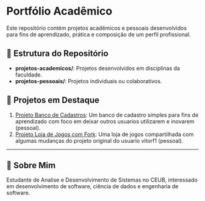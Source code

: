 # Portfólio Acadêmico

Este repositório contém projetos acadêmicos e pessoais desenvolvidos para fins de aprendizado, prática e composição de um perfil profissional.

## 📂 Estrutura do Repositório
- **projetos-academicos/**: Projetos desenvolvidos em disciplinas da faculdade.
- **projetos-pessoais/**: Projetos individuais ou colaborativos.

## 📌 Projetos em Destaque
1. [Projeto Banco de Cadastros](https://github.com/MiguelHecht/Cadastro): Um banco de cadastro simples para fins de aprendizado com foco em deixar outros usuarios utilizarem e inovarem (pessoal).
2. [Projeto Loja de Jogos com Fork](https://github.com/MiguelHecht/aluga-games): Uma loja de jogos compartilhada com algumas mudanças do projeto original do usuario vitorf1 (pessoal).

---

## 🚀 Sobre Mim
Estudante de Analise e Desenvolvimento de Sistemas no CEUB, interessado em desenvolvimento de software, ciência de dados e engenharia de software.
